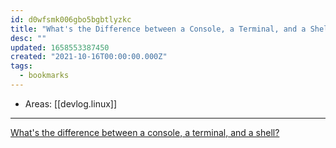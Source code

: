 ```yaml
---
id: d0wfsmk006gbo5bgbtlyzkc
title: "What's the Difference between a Console, a Terminal, and a Shell"
desc: ""
updated: 1658553387450
created: "2021-10-16T00:00:00.000Z"
tags:
  - bookmarks
---
```


- Areas: [[devlog.linux]]

---

[What's the difference between a console, a terminal, and a shell?](https://www.hanselman.com/blog/whats-the-difference-between-a-console-a-terminal-and-a-shell)
